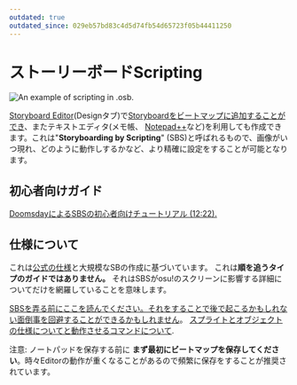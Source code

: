 ```yaml
---
outdated: true
outdated_since: 029eb57bd83c4d5d74fb54d65723f05b44411250
---
```


# ストーリーボードScripting

![An example of scripting in .osb.](img/SBS_Base.jpg "An example of scripting in .osb.")

[Storyboard Editor](/wiki/Beatmap_Editor/Design)(Designタブ)で[Storyboardをビートマップに追加することができ](/wiki/Storyboards)、またテキストエディタ(メモ帳、 [Notepad++](http://www.notepad-plus-plus.org/)など)を利用しても作成できます。これは"**Storyboarding by Scripting**" (SBS)と呼ばれるもので、画像がいつ現れ、どのように動作しするかなど、より精確に設定をすることが可能となります。

## 初心者向けガイド

[DoomsdayによるSBSの初心者向けチュートリアル (12:22).](http://www.youtube.com/watch?v=UJ1YLDs-bZg)

## 仕様について

これは[公式の仕様](https://osu.ppy.sh/community/forums/topics/1869)と大規模なSBの作成に基づいています。 これは**順を追うタイプのガイドではありません。** それはSBSがosu!のスクリーンに影響する詳細についてだけを網羅していることを意味します。

[SBSを弄る前にここを読んでください。それをすることで後で起こるかもしれない面倒事を回避することができるかもしれません](/wiki/Storyboard_Scripting/General_Rules)。 [スプライトとオブジェクトの仕様についてと](/wiki/Storyboard_Scripting/Objects)[動作させるコマンドについて](/wiki/Storyboard_Scripting/Commands).

注意: ノートパッドを保存する前に **まず最初にビートマップを保存してください**。時々Editorの動作が重くなることがあるので頻繁に保存をすることが推奨されています。
